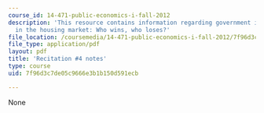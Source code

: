 ```yaml
---
course_id: 14-471-public-economics-i-fall-2012
description: 'This resource contains information regarding government intervention
  in the housing market: Who wins, who loses?'
file_location: /coursemedia/14-471-public-economics-i-fall-2012/7f96d3c7de05c9666e3b1b150d591ecb_MIT14_471F12_recnotes4.pdf
file_type: application/pdf
layout: pdf
title: 'Recitation #4 notes'
type: course
uid: 7f96d3c7de05c9666e3b1b150d591ecb

---
```

None